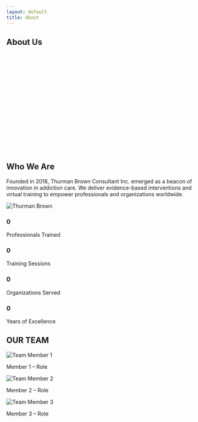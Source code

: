 ```yaml
---
layout: default
title: About
---
```


<section class="hero" style="background-image: url('{{ site.baseurl }}/assets/images/about-bg.jpg'); height: 300px;">
  <div class="hero-overlay"></div>
  <div class="hero-content">
    <h1>About Us</h1>
  </div>
</section>

<section class="container my-5">
  <div class="row align-items-center">
    <div class="col-md-6">
      <h2>Who We Are</h2>
      <p>Founded in 2018, Thurman Brown Consultant Inc. emerged as a beacon of innovation in addiction care. We deliver evidence-based interventions and virtual training to empower professionals and organizations worldwide.</p>
    </div>
    <div class="col-md-6">
      <img src="{{ site.baseurl }}/assets/images/thurman-brown.jpg" class="img-fluid rounded" alt="Thurman Brown">
    </div>
  </div>
</section>

<section class="bg-dark text-white py-5">
  <div class="container text-center">
    <div class="row">
      <div class="col-md-3"><h3 class="counter" data-target="500">0</h3><p>Professionals Trained</p></div>
      <div class="col-md-3"><h3 class="counter" data-target="200">0</h3><p>Training Sessions</p></div>
      <div class="col-md-3"><h3 class="counter" data-target="100">0</h3><p>Organizations Served</p></div>
      <div class="col-md-3"><h3 class="counter" data-target="7">0</h3><p>Years of Excellence</p></div>
    </div>
  </div>
</section>

<section class="container my-5">
  <h2 class="text-center mb-4">OUR TEAM</h2>
  <div class="d-flex justify-content-center gap-4 flex-wrap">
    <div class="text-center">
      <img src="{{ site.baseurl }}/assets/images/team1.jpg" class="img-fluid rounded" alt="Team Member 1">
      <p class="mt-2">Member 1 – Role</p>
    </div>
    <div class="text-center">
      <img src="{{ site.baseurl }}/assets/images/team2.jpg" class="img-fluid rounded" alt="Team Member 2">
      <p class="mt-2">Member 2 – Role</p>
    </div>
    <div class="text-center">
      <img src="{{ site.baseurl }}/assets/images/team3.jpg" class="img-fluid rounded" alt="Team Member 3">
      <p class="mt-2">Member 3 – Role</p>
    </div>
  </div>
</section>
